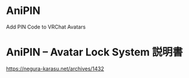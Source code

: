 # AniPIN
Add PIN Code to VRChat Avatars 

# AniPIN – Avatar Lock System 説明書
https://negura-karasu.net/archives/1432
